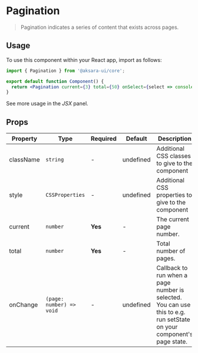 # Pagination

> Pagination indicates a series of content that exists across pages.

## Usage

To use this component within your React app, import as follows:

```jsx
import { Pagination } from '@aksara-ui/core';

export default function Component() {
  return <Pagination current={3} total={50} onSelect={select => console.log('selected', select)} />;
}
```

See more usage in the _JSX_ panel.

## Props

| Property  | Type                     | Required | Default   | Description                                                                                                           |
| --------- | ------------------------ | -------- | --------- | --------------------------------------------------------------------------------------------------------------------- |
| className | `string`                 | -        | undefined | Additional CSS classes to give to the component                                                                       |
| style     | `CSSProperties`          | -        | undefined | Additional CSS properties to give to the component                                                                    |
| current   | `number`                 | **Yes**  | -         | The current page number.                                                                                              |
| total     | `number`                 | **Yes**  | -         | Total number of pages.                                                                                                |
| onChange  | `(page: number) => void` | -        | undefined | Callback to run when a page number is selected. You can use this to e.g. run setState on your component's page state. |
